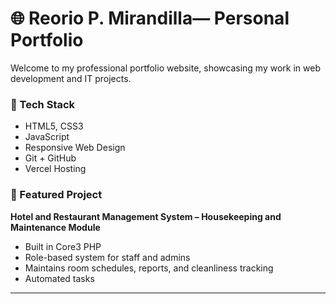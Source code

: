 # 🌐 Reorio P. Mirandilla— Personal Portfolio

Welcome to my professional portfolio website, showcasing my work in web development and IT projects.

### 🔧 Tech Stack
- HTML5, CSS3
- JavaScript
- Responsive Web Design
- Git + GitHub
- Vercel Hosting

### 📂 Featured Project
**Hotel and Restaurant Management System – Housekeeping and Maintenance Module**  
- Built in Core3 PHP
- Role-based system for staff and admins
- Maintains room schedules, reports, and cleanliness tracking
- Automated tasks
---

